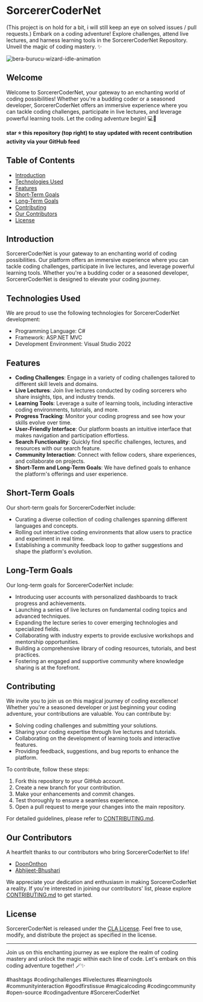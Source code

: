 # SorcererCoderNet
(This project is on hold for a bit, i will still keep an eye on solved issues / pull requests.)
Embark on a coding adventure! Explore challenges, attend live lectures, and harness learning tools in the SorcererCoderNet Repository. Unveil the magic of coding mastery. ✨

![bera-burucu-wizard-idle-animation](https://github.com/DoonOnthon/SorcererCoderNet/assets/73943064/dbd26314-7a6f-40d4-8a19-57c46b38b1ae)

## Welcome
Welcome to SorcererCoderNet, your gateway to an enchanting world of coding possibilities! Whether you're a budding coder or a seasoned developer, SorcererCoderNet offers an immersive experience where you can tackle coding challenges, participate in live lectures, and leverage powerful learning tools. Let the coding adventure begin! 💻🎉

**star ⭐ this repository (top right) to stay updated with recent contribution activity via your GitHub feed**

## Table of Contents
- [Introduction](#introduction)
- [Technologies Used](#technologies-used)
- [Features](#features)
- [Short-Term Goals](#short-term-goals)
- [Long-Term Goals](#long-term-goals)
- [Contributing](#contributing)
- [Our Contributors](#our-contributors)
- [License](#license)

## Introduction

SorcererCoderNet is your gateway to an enchanting world of coding possibilities. Our platform offers an immersive experience where you can tackle coding challenges, participate in live lectures, and leverage powerful learning tools. Whether you're a budding coder or a seasoned developer, SorcererCoderNet is designed to elevate your coding journey.

## Technologies Used

We are proud to use the following technologies for SorcererCoderNet development:

- Programming Language: C#
- Framework: ASP.NET MVC
- Development Environment: Visual Studio 2022

## Features

- **Coding Challenges**: Engage in a variety of coding challenges tailored to different skill levels and domains.
- **Live Lectures**: Join live lectures conducted by coding sorcerers who share insights, tips, and industry trends.
- **Learning Tools**: Leverage a suite of learning tools, including interactive coding environments, tutorials, and more.
- **Progress Tracking**: Monitor your coding progress and see how your skills evolve over time.
- **User-Friendly Interface**: Our platform boasts an intuitive interface that makes navigation and participation effortless.
- **Search Functionality**: Quickly find specific challenges, lectures, and resources with our search feature.
- **Community Interaction**: Connect with fellow coders, share experiences, and collaborate on projects.
- **Short-Term and Long-Term Goals**: We have defined goals to enhance the platform's offerings and user experience. 

## Short-Term Goals

Our short-term goals for SorcererCoderNet include:
- Curating a diverse collection of coding challenges spanning different languages and concepts.
- Rolling out interactive coding environments that allow users to practice and experiment in real time.
- Establishing a community feedback loop to gather suggestions and shape the platform's evolution.

## Long-Term Goals

Our long-term goals for SorcererCoderNet include:
- Introducing user accounts with personalized dashboards to track progress and achievements.
- Launching a series of live lectures on fundamental coding topics and advanced techniques.
- Expanding the lecture series to cover emerging technologies and specialized fields.
- Collaborating with industry experts to provide exclusive workshops and mentorship opportunities.
- Building a comprehensive library of coding resources, tutorials, and best practices.
- Fostering an engaged and supportive community where knowledge sharing is at the forefront.

## Contributing

We invite you to join us on this magical journey of coding excellence! Whether you're a seasoned developer or just beginning your coding adventure, your contributions are valuable. You can contribute by:
- Solving coding challenges and submitting your solutions.
- Sharing your coding expertise through live lectures and tutorials.
- Collaborating on the development of learning tools and interactive features.
- Providing feedback, suggestions, and bug reports to enhance the platform.

To contribute, follow these steps:
1. Fork this repository to your GitHub account.
2. Create a new branch for your contribution.
3. Make your enhancements and commit changes.
4. Test thoroughly to ensure a seamless experience.
5. Open a pull request to merge your changes into the main repository.

For detailed guidelines, please refer to [CONTRIBUTING.md](CONTRIBUTING.md).

## Our Contributors

A heartfelt thanks to our contributors who bring SorcererCoderNet to life!

- [DoonOnthon](https://github.com/DoonOnthon)
- [Abhijeet-Bhushari]([https://github.com/DoonOnthon](https://github.com/Abhijeet-Bhushari))

We appreciate your dedication and enthusiasm in making SorcererCoderNet a reality. If you're interested in joining our contributors' list, please explore [CONTRIBUTING.md](CONTRIBUTING.md) to get started.

## License

SorcererCoderNet is released under the [CLA License](LICENSE). Feel free to use, modify, and distribute the project as specified in the license.

---

Join us on this enchanting journey as we explore the realm of coding mastery and unlock the magic within each line of code. Let's embark on this coding adventure together! 🪄✨

#hashtags #codingchallenges #livelectures #learningtools #communityinteraction #goodfirstissue #magicalcoding #codingcommunity #open-source #codingadventure #SorcererCoderNet
